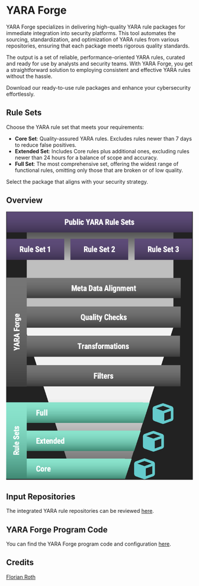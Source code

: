 # YARA Forge

YARA Forge specializes in delivering high-quality YARA rule packages for immediate integration into security platforms. This tool automates the sourcing, standardization, and optimization of YARA rules from various repositories, ensuring that each package meets rigorous quality standards.

The output is a set of reliable, performance-oriented YARA rules, curated and ready for use by analysts and security teams. With YARA Forge, you get a straightforward solution to employing consistent and effective YARA rules without the hassle.

Download our ready-to-use rule packages and enhance your cybersecurity effortlessly.

## Rule Sets

Choose the YARA rule set that meets your requirements:

- **Core Set**: Quality-assured YARA rules. Excludes rules newer than 7 days to reduce false positives.
- **Extended Set**: Includes Core rules plus additional ones, excluding rules newer than 24 hours for a balance of scope and accuracy.
- **Full Set**: The most comprehensive set, offering the widest range of functional rules, omitting only those that are broken or of low quality.

Select the package that aligns with your security strategy.

## Overview

![YARA Forge Overview](./assets/images/yara-forge-infograph.png)

## Input Repositories

The integrated YARA rule repositories can be reviewed [here](https://github.com/YARAHQ/yara-forge/blob/master/yara-forge-config.yml).

## YARA Forge Program Code

You can find the YARA Forge program code and configuration [here](https://github.com/YARAHQ/yara-forge).

## Credits

[Florian Roth](https://x.com/cyb3rops)
